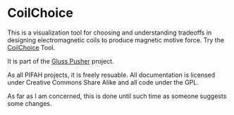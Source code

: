 # CoilChoice

This is a visualization tool for choosing and understanding tradeoffs in designing electromagnetic coils to produce magnetic motive force. Try the [CoilChoice](http://pubinv.github.io/CoilChoice/) Tool.

It is part of the [Gluss Pusher](http://pubinv.github.io/Gluss-Pusher/) project.

As all PIFAH projects, it is freely resuable. All documentation is licensed under Creative Commons Share Alike and all code under the GPL.

As far as I am concerned, this is done until such time as someone suggests some changes.
